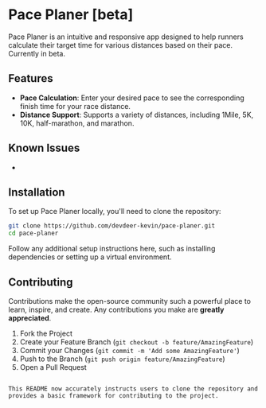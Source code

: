 # Pace Planer [beta]

Pace Planer is an intuitive and responsive app designed to help runners calculate their target time for various distances based on their pace. Currently in beta.

## Features

- **Pace Calculation**: Enter your desired pace to see the corresponding finish time for your race distance.
- **Distance Support**: Supports a variety of distances, including 1Mile, 5K, 10K, half-marathon, and marathon.

## Known Issues

-

## Installation

To set up Pace Planer locally, you'll need to clone the repository:

```bash
git clone https://github.com/devdeer-kevin/pace-planer.git
cd pace-planer
```

Follow any additional setup instructions here, such as installing dependencies or setting up a virtual environment.

## Contributing

Contributions make the open-source community such a powerful place to learn, inspire, and create. Any contributions you make are **greatly appreciated**.

1. Fork the Project
2. Create your Feature Branch (`git checkout -b feature/AmazingFeature`)
3. Commit your Changes (`git commit -m 'Add some AmazingFeature'`)
4. Push to the Branch (`git push origin feature/AmazingFeature`)
5. Open a Pull Request

```

This README now accurately instructs users to clone the repository and provides a basic framework for contributing to the project.
```
